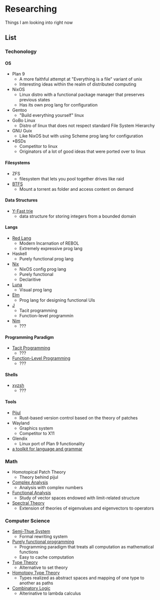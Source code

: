 # Researching
Things I am looking into right now

## List
### Techonology
#### OS
- Plan 9
  - A more faithful attempt at "Everything is a file" variant of unix
  - Interesting ideas within the realm of distributed computing
- NixOS
  - Linux distro with a functional package manager that preserves previous states
  - Has its own prog lang for configuration
- Gentoo
  - "Build everything yourself" linux
- GoBo Linux
  - Distro of linux that does not respect standard File System Hierarchy
- GNU Guix
  - Like NixOS but with using Scheme prog lang for configuration
- *BSDs
  - Competitor to linux
  - Originators of a lot of good ideas that were ported over to linux
#### Filesystems
- ZFS
  - filesystem that lets you pool together drives like raid
- [BTFS](https://github.com/johang/btfs)
  - Mount a torrent as folder and access content on demand
#### Data Structures
- [Y-Fast trie](https://en.wikipedia.org/wiki/Y-fast_trie)
  - data structure for storing integers from a bounded domain
#### Langs
- [Red Lang](https://www.red-lang.org/)
  - Modern Incarnation of REBOL
  - Extremely expressive prog lang
- Haskell
  - Purely functional prog lang
- [Nix](https://nixos.org/nix/manual/#ch-expression-language)
  - NixOS config prog lang
  - Purely functional
  - Declaritive
- [Luna](https://www.luna-lang.org/)
  - Visual prog lang
- [Elm](https://elm-lang.org/)
  - Prog lang for designing functional UIs
- [J](https://en.wikipedia.org/wiki/J_(programming_language))
  - Tacit programming
  - Function-level programmin
- [Nim](https://en.wikipedia.org/wiki/Nim_(programming_language))
  - ???
#### Programming Paradigm
- [Tacit Programming](https://en.wikipedia.org/wiki/Tacit_programming)
  - ???
- [Function-Level Programming](https://en.wikipedia.org/wiki/Function-level_programming)
  - ???
#### Shells
- [xyzsh](https://github.com/ab25cq/xyzsh)
  - ???
#### Tools
- [Pijul](https://pijul.org/)
  - Rust-based version control based on the theory of patches
- Wayland
  - Graphics system
  - Competitor to X11
- Glendix
  - Linux port of Plan 9 functionality
- [a toolkit for language and grammar](http://languagemachine.sourceforge.net/index.html)
### Math
- Homotopical Patch Theory
  - Theory behind pijul
- [Complex Analysis](https://en.wikipedia.org/wiki/Complex_analysis)
  - Analysis with complex numbers
- [Functional Analysis](https://en.wikipedia.org/wiki/Functional_analysis)
  - Study of vector spaces endowed with limit-related structure
- [Spectral Theory](https://en.wikipedia.org/wiki/Spectral_theory)
  - Extension of theories of eigenvalues and eigenvectors to operators
### Computer Science
- [Semi-Thue System](https://en.wikipedia.org/wiki/Semi-Thue_system)
  - Formal rewriting system
- [Purely functional programming](https://en.wikipedia.org/wiki/Purely_functional_programming)
  - Programming paradigm that treats all computation as mathematical functions
  - Easy to cache computation
- [Type Theory](https://en.wikipedia.org/wiki/Type_theory)
  - Alternative to set theory
- [Homotopy Type Theory](https://en.wikipedia.org/wiki/Homotopy_type_theory)
  - Types realized as abstract spaces and mapping of one type to another as paths
- [Combinatory Logic](https://en.wikipedia.org/wiki/Combinatory_logic)
  - Alterinative to lambda calculus
